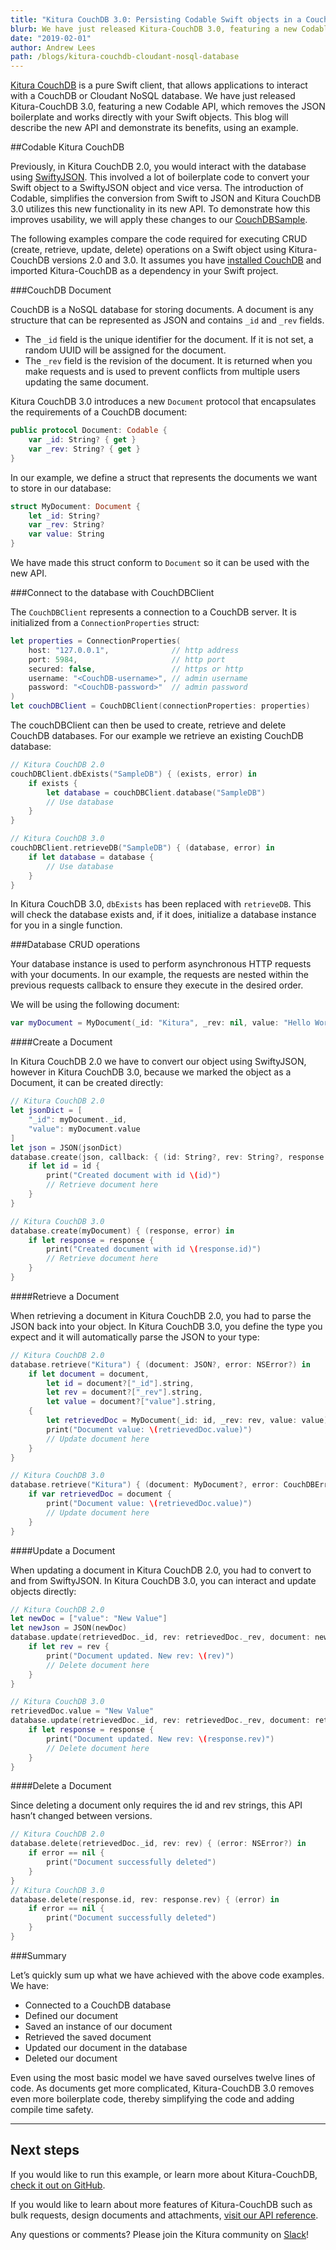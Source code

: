 ```yaml
---
title: "Kitura CouchDB 3.0: Persisting Codable Swift objects in a CouchDB/Cloudant NoSQL Database"
blurb: We have just released Kitura-CouchDB 3.0, featuring a new Codable API
date: "2019-02-01"
author: Andrew Lees
path: /blogs/kitura-couchdb-cloudant-nosql-database
---
```


[Kitura CouchDB](https://github.com/Kitura/Kitura-CouchDB) is a pure Swift client, that allows applications to interact with a CouchDB or Cloudant NoSQL database. We have just released Kitura-CouchDB 3.0, featuring a new Codable API, which removes the JSON boilerplate and works directly with your Swift objects. This blog will describe the new API and demonstrate its benefits, using an example.

##Codable Kitura CouchDB

Previously, in Kitura CouchDB 2.0, you would interact with the database using [SwiftyJSON](https://github.com/SwiftyJSON/SwiftyJSON). This involved a lot of boilerplate code to convert your Swift object to a SwiftyJSON object and vice versa. The introduction of Codable, simplifies the conversion from Swift to JSON and Kitura CouchDB 3.0 utilizes this new functionality in its new API. To demonstrate how this improves usability, we will apply these changes to our [CouchDBSample](https://github.com/Kitura/Kitura-CouchDB/blob/master/Sources/CouchDBSample/main.swift).

The following examples compare the code required for executing CRUD (create, retrieve, update, delete) operations on a Swift object using Kitura-CouchDB versions 2.0 and 3.0. It assumes you have [installed CouchDB](https://docs.couchdb.org/en/master/install/mac.html) and imported Kitura-CouchDB as a dependency in your Swift project.

###CouchDB Document

CouchDB is a NoSQL database for storing documents. A document is any structure that can be represented as JSON and contains `_id` and `_rev` fields.

- The `_id` field is the unique identifier for the document. If it is not set, a random UUID will be assigned for the document.
- The `_rev` field is the revision of the document. It is returned when you make requests and is used to prevent conflicts from multiple users updating the same document.

Kitura CouchDB 3.0 introduces a new `Document` protocol that encapsulates the requirements of a CouchDB document:

```swift
public protocol Document: Codable {
    var _id: String? { get }
    var _rev: String? { get }
}
```

In our example, we define a struct that represents the documents we want to store in our database:

```swift
struct MyDocument: Document {
    let _id: String?
    var _rev: String?
    var value: String
}
```

We have made this struct conform to `Document` so it can be used with the new API.

###Connect to the database with CouchDBClient

The `CouchDBClient` represents a connection to a CouchDB server. It is initialized from a `ConnectionProperties` struct:

```swift
let properties = ConnectionProperties(
    host: "127.0.0.1",              // http address
    port: 5984,                     // http port
    secured: false,                 // https or http
    username: "<CouchDB-username>", // admin username
    password: "<CouchDB-password>"  // admin password
)
let couchDBClient = CouchDBClient(connectionProperties: properties)
```

The couchDBClient can then be used to create, retrieve and delete CouchDB databases. For our example we retrieve an existing CouchDB database:

```swift
// Kitura CouchDB 2.0
couchDBClient.dbExists("SampleDB") { (exists, error) in
    if exists {
        let database = couchDBClient.database("SampleDB")
        // Use database
    }
}

// Kitura CouchDB 3.0
couchDBClient.retrieveDB("SampleDB") { (database, error) in
    if let database = database {
        // Use database
    }
}
```

In Kitura CouchDB 3.0, `dbExists` has been replaced with `retrieveDB`. This will check the database exists and, if it does, initialize a database instance for you in a single function.

###Database CRUD operations

Your database instance is used to perform asynchronous HTTP requests with your documents. In our example, the requests are nested within the previous requests callback to ensure they execute in the desired order.

We will be using the following document:

```swift
var myDocument = MyDocument(_id: "Kitura", _rev: nil, value: "Hello World")
```

####Create a Document

In Kitura CouchDB 2.0 we have to convert our object using SwiftyJSON, however in Kitura CouchDB 3.0, because we marked the object as a Document, it can be created directly:

```swift
// Kitura CouchDB 2.0
let jsonDict = [
    "_id": myDocument._id,
    "value": myDocument.value
]
let json = JSON(jsonDict)
database.create(json, callback: { (id: String?, rev: String?, response: JSON?, error: NSError?) in
    if let id = id {
        print("Created document with id \(id)")
        // Retrieve document here
    }
}

// Kitura CouchDB 3.0
database.create(myDocument) { (response, error) in
    if let response = response {
        print("Created document with id \(response.id)")
        // Retrieve document here
    }
}
```

####Retrieve a Document

When retrieving a document in Kitura CouchDB 2.0, you had to parse the JSON back into your object. In Kitura CouchDB 3.0, you define the type you expect and it will automatically parse the JSON to your type:

```swift
// Kitura CouchDB 2.0
database.retrieve("Kitura") { (document: JSON?, error: NSError?) in
    if let document = document,
        let id = document?["_id"].string,
        let rev = document?["_rev"].string,
        let value = document?["value"].string,
    {
        let retrievedDoc = MyDocument(_id: id, _rev: rev, value: value)
        print("Document value: \(retrievedDoc.value)")
        // Update document here
    }
}

// Kitura CouchDB 3.0
database.retrieve("Kitura") { (document: MyDocument?, error: CouchDBError?) in
    if var retrievedDoc = document {
        print("Document value: \(retrievedDoc.value)")
        // Update document here
    }
}
```

####Update a Document

When updating a document in Kitura CouchDB 2.0, you had to convert to and from SwiftyJSON. In Kitura CouchDB 3.0, you can interact and update objects directly:

```swift
// Kitura CouchDB 2.0
let newDoc = ["value": "New Value"]
let newJson = JSON(newDoc)
database.update(retrievedDoc._id, rev: retrievedDoc._rev, document: newJson) { (rev: String?, response: JSON?, error: NSError?) in
    if let rev = rev {
        print("Document updated. New rev: \(rev)")
        // Delete document here
    }
}

// Kitura CouchDB 3.0
retrievedDoc.value = "New Value"
database.update(retrievedDoc._id, rev: retrievedDoc._rev, document: retrievedDoc) { (response, error) in
    if let response = response {
        print("Document updated. New rev: \(response.rev)")
        // Delete document here
    }
}
```

####Delete a Document

Since deleting a document only requires the id and rev strings, this API hasn’t changed between versions.

```swift
// Kitura CouchDB 2.0
database.delete(retrievedDoc._id, rev: rev) { (error: NSError?) in
    if error == nil {
        print("Document successfully deleted")
    }
}
// Kitura CouchDB 3.0
database.delete(response.id, rev: response.rev) { (error) in
    if error == nil {
        print("Document successfully deleted")
    }
}
```

###Summary

Let’s quickly sum up what we have achieved with the above code examples. We have:

- Connected to a CouchDB database
- Defined our document
- Saved an instance of our document
- Retrieved the saved document
- Updated our document in the database
- Deleted our document

Even using the most basic model we have saved ourselves twelve lines of code. As documents get more complicated, Kitura-CouchDB 3.0 removes even more boilerplate code, thereby simplifying the code and adding compile time safety.

---

## Next steps

If you would like to run this example, or learn more about Kitura-CouchDB, [check it out on GitHub](https://github.com/Kitura/Kitura-CouchDB).

If you would like to learn about more features of Kitura-CouchDB such as bulk requests, design documents and attachments, [visit our API reference](https://kitura.github.io/Kitura-CouchDB/index.html).

Any questions or comments? Please join the Kitura community on [Slack](http://swift-at-ibm-slack.mybluemix.net/?cm_sp=dw-bluemix-_-swift-_-devcenter&_ga=2.150897590.186671014.1570626561-1743126121.1570022962&cm_mc_uid=83263075142115698398229&cm_mc_sid_50200000=53695431570707266328)!
